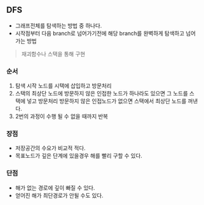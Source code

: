 ## DFS
+ 그래프전체를 탐색하는 방법 중 하나다.
+ 시작점부터 다음 branch로 넘어가기전에 해당 branch를 완벽하게 탐색하고 넘어가는 방법
> 재괴함수나 스택을 통해 구현

### 순서
1. 탐색 시작 노드를 시택에 삽입하고 방문처리
2. 스택의 최상단 노드에 방문하지 않은 인접한 노드가 하나라도 있으면 그 노드를 스택에 넣고 방문처리
  방문하지 않은 인접노드가 없으면 스택에서 최상단 노드를 꺼낸다.
3. 2번의 과정이 수행 될 수 없을 때까지 반복

### 장점
- 저장공간의 수요가 비교적 적다.
- 목표노드가 깊은 단계에 있을경우 해를 빨리 구할 수 있다.
### 단점
- 해가 없는 경로에 깊이 빠질 수 있다.
- 얻어진 해가 최단경로가 안될 수도 있다.
